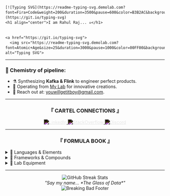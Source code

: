     [![Typing SVG](https://readme-typing-svg.demolab.com?font=Fira+Code&weight=200&duration=3500&pause=600&color=B3B2AC&background=FFE33F00&center=true&vCenter=true&width=435&lines=%22I+am+not+in+Danger...+I+am+the+Data+Engineer.%22)](https://git.io/typing-svg)
    <h1 align="center">I am Rahul Raj... ☠︎</h1>


    <a href="https://git.io/typing-svg">
      <img src="https://readme-typing-svg.demolab.com?font=Atomic+Age&size=25&duration=3000&pause=1000&color=00FF00&background=000000&center=true&vCenter=true&width=435&lines=The+One+Who+pipelines;I+Make+Solutions+...;...Not+Excuses!" alt="Typing SVG">
</a>

---

### 🧪 Chemistry of pipeline:
- ⚗️ Synthesizing **Kafka & Flink** to engineer perfect products.
- 🔬 Operating from [My Lab](https://github.com/Theglassofdata) for innovative creations.
- 💊 Reach out at: [youwillgetitboy@gmail.com](mailto:youwillgetitboy@gmail.com).

---

<h3 align="center">『 CARTEL CONNECTIONS 』</h3>
<p align="center">
  <a href="https://www.linkedin.com/in/your-profile/" target="_blank">
    <img src="https://raw.githubusercontent.com/maurodesouza/profile-readme-generator/master/src/assets/icons/social/linkedin/default.svg" width="43" height="37" alt="LinkedIn" style="filter: invert(1);">
  </a>
  <a href="https://stackoverflow.com/users/23191506" target="_blank">
    <img src="https://raw.githubusercontent.com/maurodesouza/profile-readme-generator/master/src/assets/icons/social/stackoverflow/default.svg" width="43" height="37" alt="StackOverflow" style="filter: invert(1);">
  </a>
  <a href="https://discordapp.com/users/YourDiscordID" target="_blank">
    <img src="https://raw.githubusercontent.com/maurodesouza/profile-readme-generator/master/src/assets/icons/social/discord/default.svg" width="43" height="37" alt="Discord" style="filter: invert(1);">
  </a>
</p>

---

<h3 align="center">『 FORMULA BOOK 』</h3>

<details>
<summary>🧪 Languages & Elements</summary>
<p align="left">
  <img src="https://raw.githubusercontent.com/devicons/devicon/master/icons/python/python-original.svg" alt="Python" width="40">
  <img src="https://raw.githubusercontent.com/devicons/devicon/master/icons/javascript/javascript-original.svg" alt="JavaScript" width="40">
  <img src="https://raw.githubusercontent.com/devicons/devicon/master/icons/typescript/typescript-original.svg" alt="TypeScript" width="40">
  <img src="https://raw.githubusercontent.com/devicons/devicon/master/icons/java/java-original.svg" alt="Java" width="40">
</p>
</details>

<details>
<summary>🔬 Frameworks & Compounds</summary>
<p align="left">
  <img src="https://raw.githubusercontent.com/devicons/devicon/master/icons/react/react-original.svg" alt="React" width="40">
  <img src="https://raw.githubusercontent.com/devicons/devicon/master/icons/nodejs/nodejs-original.svg" alt="Node.js" width="40">
  <img src="https://raw.githubusercontent.com/devicons/devicon/master/icons/nextjs/nextjs-original.svg" alt="Next.js" width="40">
  <img src="https://raw.githubusercontent.com/devicons/devicon/master/icons/threejs/threejs-original.svg" alt="Three.js" width="40">
</p>
</details>

<details>
<summary>🧪 Lab Equipment</summary>
<p align="left">
  <img src="https://skillicons.dev/icons?i=aws" height="40" alt="AWS">
  <img src="https://www.vectorlogo.zone/logos/docker/docker-icon.svg" alt="Docker" width="40">
  <img src="https://raw.githubusercontent.com/devicons/devicon/master/icons/git/git-original.svg" alt="Git" width="40">
  <img src="https://raw.githubusercontent.com/devicons/devicon/master/icons/github/github-original.svg" alt="GitHub" width="40">
</p>
</details>

---

<div align="center">
  <img src="https://github-readme-streak-stats.herokuapp.com/?user=Theglassofdata&theme=dark&hide_border=true&background=000000&stroke=00FF00&ring=00FF00&fire=00FF00&currStreakNum=FFFFFF&sideNums=00FF00&currStreakLabel=00FF00&sideLabels=00FF00&dates=FFFFFF" alt="GitHub Streak Stats">
</div>

<div align="center">
  <em>"Say my name... *The Glass of Data*"</em>
</div>

<div align="center">
  <img src="https://i.imgur.com/QgAxjCT.gif" width="800" height="100" alt="Breaking Bad Footer">
</div>
